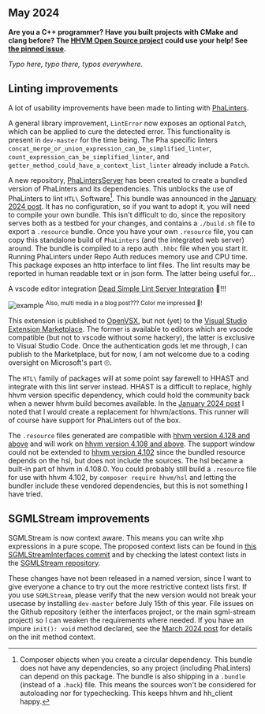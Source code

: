 ## May 2024

**Are you a C++ programmer? Have you built projects with CMake and clang before? The [HHVM Open Source project](https://github.com/facebook/hhvm) could use your help! See [the pinned issue](https://github.com/hershel-theodore-layton/hershel-theodore-layton/issues/2).**

_Typo here, typo there, typos everywhere._

## Linting improvements

A lot of usability improvements have been made to linting with [PhaLinters](https://github.com/hershel-theodore-layton/portable-hack-ast-linters).

A general library improvement, `LintError` now exposes an optional `Patch`, which can be applied to cure the detected error. This functionality is present in `dev-master` for the time being. The Pha specific linters `concat_merge_or_union_expression_can_be_simplified_linter`, `count_expression_can_be_simplified_linter`, and `getter_method_could_have_a_context_list_linter` already include a `Patch`.

A new repository, [PhaLintersServer](https://github.com/hershel-theodore-layton/portable-hack-ast-linters-server) has been created to create a bundled version of PhaLinters and its dependencies. This unblocks the use of PhaLinters to lint `HTL\` Software[^1]. This bundle was announced in the [January 2024 post](../2024-01.md). It has no configuration, so if you want to adopt it, you will need to compile your own bundle. This isn't difficult to do, since the repository serves both as a testbed for your changes, and contains a `./build.sh` file to export a `.resource` bundle. Once you have your own `.resource` file, you can copy this standalone build of `PhaLinters` (and the integrated web server) around. The bundle is compiled to a repo auth `.hhbc` file when you start it. Running PhaLinters under Repo Auth reduces memory use and CPU time. This package exposes an http interface to lint files. The lint results may be reported in human readable text or in json form. The latter being useful for...

A vscode editor integration [Dead Simple Lint Server Integration](https://github.com/hershel-theodore-layton/dead-simple-lint-server-integration) :tada:!!!

![example](https://github.com/hershel-theodore-layton/hershel-theodore-layton/assets/81193606/f3a4093f-43ad-42a5-ab3c-f8c046e3cb20)
<sup>Also, multi media in a blog post??? Color me impressed 🤩!</sup>

This extension is published to [OpenVSX](https://open-vsx.org/extension/hershel-theodore-layton/dead-simple-lint-server-integration), but not (yet) to the [Visual Studio Extension Marketplace](https://marketplace.visualstudio.com/VSCode). The former is available to editors which are vscode compatible (but not to vscode without some hackery), the latter is exclusive to Visual Studio Code. Once the authentication gods let me through, I can publish to the Marketplace, but for now, I am not welcome due to a coding oversight on Microsoft's part 🙄.

The `HTL\` family of packages will at some point say farewell to HHAST and integrate with this lint server instead. HHAST is a difficult to replace, highly hhvm version specific dependency, which could hold the community back when a newer hhvm build becomes available. In the [January 2024 post](../2024-01.md) I noted that I would create a replacement for hhvm/actions. This runner will of course have support for PhaLinters out of the box.

The `.resource` files generated are compatible with [hhvm version 4.128 and above](https://hhvm.com/blog/2021/09/21/hhvm-4.128.html) and will work on [hhvm version 4.108 and above](https://hhvm.com/blog/2021/05/04/hhvm-4.108.html). The support window could not be extended to [hhvm version 4.102](https://hhvm.com/blog/2021/03/23/hhvm-4.102.html) since the bundled resource depends on the hsl, but does not include the sources. The hsl became a built-in part of hhvm in 4.108.0. You could probably still build a `.resource` file for use with hhvm 4.102, by `composer require hhvm/hsl` and letting the bundler include these vendored dependencies, but this is not something I have tried.

## SGMLStream improvements

SGMLStream is now context aware. This means you can write xhp expressions in a pure scope. The proposed context lists can be found in [this SGMLStreamInterfaces commit](https://github.com/hershel-theodore-layton/sgml-stream-interfaces/commit/c02e99aa4776c52a418d041516bb213e6072c31d) and by checking the latest context lists in the [SGMLStream repository](https://github.com/hershel-theodore-layton/sgml-stream).

These changes have not been released in a named version, since I want to give everyone a chance to try out the more restrictive context lists first. If you use `SGMLStream`, please verify that the new version would not break your usecase by installing `dev-master` before July 15th of this year. File issues on the Github repository (either the interfaces project, or the main sgml-stream project) so I can weaken the requirements where needed. If you have an impure `init(): void` method declared, see the [March 2024 post](../2024-03.md) for details on the init method context.

[^1]: Composer objects when you create a circular dependency. This bundle does not have any dependencies, so any project (including PhaLinters) can depend on this package. The bundle is also shipping in a `.bundle` (instead of a `.hack`) file. This means the sources won't be considered for autoloading nor for typechecking. This keeps hhvm and hh_client happy.
